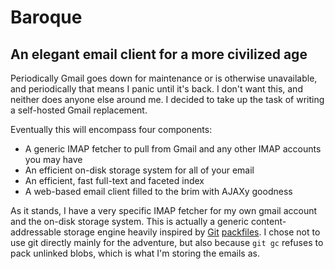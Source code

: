 # Baroque
## An elegant email client for a more civilized age

Periodically Gmail goes down for maintenance or is otherwise unavailable, and periodically that means I panic until it's back. I don't want this, and neither does anyone else around me. I decided to take up the task of writing a self-hosted Gmail replacement.

Eventually this will encompass four components:

* A generic IMAP fetcher to pull from Gmail and any other IMAP accounts you may have
* An efficient on-disk storage system for all of your email
* An efficient, fast full-text and faceted index
* A web-based email client filled to the brim with AJAXy goodness

As it stands, I have a very specific IMAP fetcher for my own gmail account and the on-disk storage system. This is actually a generic content-addressable storage engine heavily inspired by [Git](http://book.git-scm.com/7_how_git_stores_objects.html) [packfiles](http://book.git-scm.com/7_the_packfile.html). I chose not to use git directly mainly for the adventure, but also because `git gc` refuses to pack unlinked blobs, which is what I'm storing the emails as.

